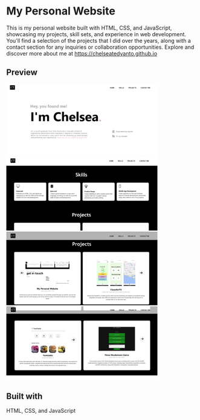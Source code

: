 # My Personal Website

This is my personal website built with HTML, CSS, and JavaScript, showcasing my projects, skill sets, and experience in web development. You'll find a selection of the projects that I did over the years, along with a contact section for any inquiries or collaboration opportunities. Explore and discover more about me at https://chelseatedyanto.github.io 

## Preview

<p align="">
  <img width="400" src="/images/w1.png">
  <img width="400" src="/images/w2.png">
  <img width="400" src="/images/w3.png">
  <img width="400" src="/images/w4.png">
</p>

## Built with
HTML, CSS, and JavaScript
